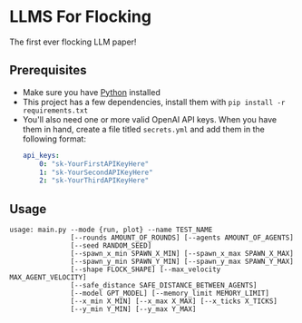 # LLMS For Flocking
The first ever flocking LLM paper!

## Prerequisites

- Make sure you have [Python](https://www.python.org/downloads/) installed
- This project has a few dependencies, install them with `pip install -r requirements.txt`
- You'll also need one or more valid OpenAI API keys. When you have them in hand, create a file titled `secrets.yml` and add them in the following format:
    ```yml
    api_keys:
        0: "sk-YourFirstAPIKeyHere"
        1: "sk-YourSecondAPIKeyHere"
        2: "sk-YourThirdAPIKeyHere"
    ```

## Usage
```
usage: main.py --mode {run, plot} --name TEST_NAME
               [--rounds AMOUNT_OF_ROUNDS] [--agents AMOUNT_OF_AGENTS]
               [--seed RANDOM_SEED]
               [--spawn_x_min SPAWN_X_MIN] [--spawn_x_max SPAWN_X_MAX]
               [--spawn_y_min SPAWN_Y_MIN] [--spawn_y_max SPAWN_Y_MAX]
               [--shape FLOCK_SHAPE] [--max_velocity MAX_AGENT_VELOCITY]
               [--safe_distance SAFE_DISTANCE_BETWEEN_AGENTS]
               [--model GPT_MODEL] [--memory_limit MEMORY_LIMIT]
               [--x_min X_MIN] [--x_max X_MAX] [--x_ticks X_TICKS]
               [--y_min Y_MIN] [--y_max Y_MAX]
```